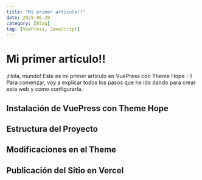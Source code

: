 ```yaml
---
title: "Mi primer artículo!!"
date: 2025-06-20
category: [Blog]
tag: [VuePress, JavaScript]
---
```


# Mi primer artículo!!

¡Hola, mundo! Este es mi primer artículo en VuePress con Theme Hope :-) 
Para comenzar, voy a explicar todos los pasos que he ido dando para crear esta web y como configurarla.

## Instalación de VuePress con Theme Hope
## Estructura del Proyecto
## Modificaciones en el Theme
## Publicación del Sitio en Vercel
